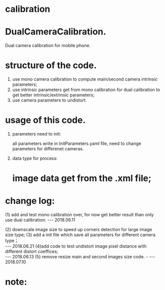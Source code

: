# calibration
# DualCameraCalibration.
Dual camera calibration for mobile phone.

# structure of the code.
1. use mono camera calibration to compute main/second camera intrinsic parameters;
2. use intrinsic parameters get from mono calibration for dual calibration to get better intrinsic/extrinsic parameters;
3. use camera parameters to undistort.

# usage of this code.
1. parameters need to init:
	
	all parameters write in InitParameters.yaml file, need to change parameters for differenet cameras.

2. data type for process:
	# image data get from the .xml file;

# change log:

(1) add and test mono calibration over, for now get better result than only use dual calibration. 
													--- 2018.06.11

(2) downscale image size to speed up corners detection for large image size type;
(3) add a init file which save all parameters for different camera type；						     
													--- 2018.06.21
(4)add code to test undistort image pixel distance with different distort coeffices;				 
													--- 2018.06.13
(5) remove resize main and second images size code.									                 -
													--- 2018.07.10

# note:


